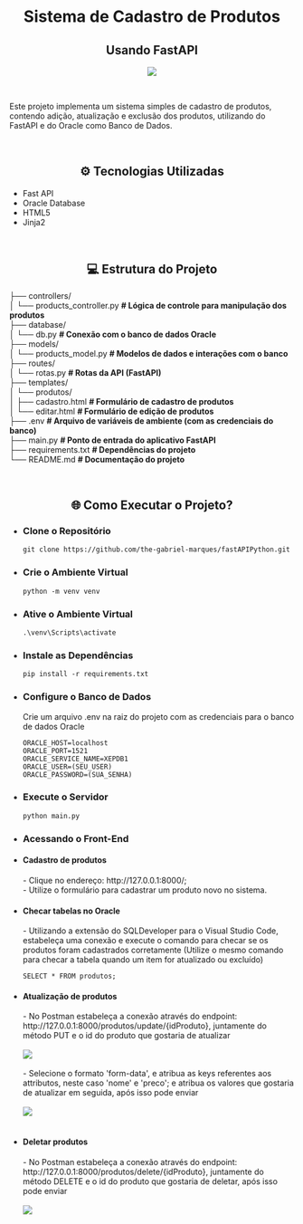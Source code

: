 <h1 align="center"> Sistema de Cadastro de Produtos </h1>

<h2 align="center"> Usando FastAPI </h2>

<p align="center">
<img loading="lazy" src="https://upload.wikimedia.org/wikipedia/commons/thumb/1/1a/FastAPI_logo.svg/768px-FastAPI_logo.svg.png?20240902201856"/>
</p>

<br>

<p>Este projeto implementa um sistema simples de cadastro de produtos, contendo adição, atualização e exclusão dos produtos, utilizando do FastAPI e do Oracle como Banco de Dados.</p>

<br>

<h2 align="center">⚙️  Tecnologias Utilizadas </h2>
<ul>
  <li>Fast API</li>
  <li>Oracle Database</li>
  <li>HTML5</li>
  <li>Jinja2</li>
</ul>

<br>

<h2 align="center">💻  Estrutura do Projeto </h2>

<p align="center">

├── controllers/ <br>
│   └── products_controller.py  <b># Lógica de controle para manipulação dos produtos</b> <br>
├── database/ <br>
│   └── db.py                  <b># Conexão com o banco de dados Oracle</b> <br>
├── models/ <br>
│   └── products_model.py       <b># Modelos de dados e interações com o banco</b> <br>
├── routes/ <br>
│   └── rotas.py               <b># Rotas da API (FastAPI)</b> <br>
├── templates/ <br>
│   └── produtos/ <br>
│       ├── cadastro.html     <b> # Formulário de cadastro de produtos </b> <br>
│       └── editar.html        <b> # Formulário de edição de produtos </b> <br>
├── .env                       <b> # Arquivo de variáveis de ambiente (com as credenciais do banco) </b> <br>
├── main.py                    <b> # Ponto de entrada do aplicativo FastAPI </b> <br>
├── requirements.txt           <b> # Dependências do projeto </b> <br>
└── README.md                  <b> # Documentação do projeto </b> <br>

</p>

<br>

<h2 align="center">🌐  Como Executar o Projeto? </h2>

<ul>

  <li> <h3>Clone o Repositório</h3> </li>

  ```
git clone https://github.com/the-gabriel-marques/fastAPIPython.git
```

  <li> <h3>Crie o Ambiente Virtual</h3> </li>

  ```
python -m venv venv
```

  <li> <h3>Ative o Ambiente Virtual</h3> </li>

  ```
.\venv\Scripts\activate
```

  <li> <h3>Instale as Dependências</h3> </li>

  ```
pip install -r requirements.txt
```

  <li> <h3>Configure o Banco de Dados</h3> </li>
  <p>Crie um arquivo .env na raiz do projeto com as credenciais para o banco de dados Oracle</p>

  ```
ORACLE_HOST=localhost
ORACLE_PORT=1521
ORACLE_SERVICE_NAME=XEPDB1
ORACLE_USER=(SEU_USER)
ORACLE_PASSWORD=(SUA_SENHA)
```

  <li> <h3>Execute o Servidor</h3> </li>

  ```
python main.py
```

  <li> <h3>Acessando o Front-End</h3> </li>

  <li> <h4>Cadastro de produtos</h4> </li>

  <p>
    - Clique no endereço: http://127.0.0.1:8000/; <br>
    - Utilize o formulário para cadastrar um produto novo no sistema.
  </p>

  <li> <h4>Checar tabelas no Oracle</h4> </li>

  <p>
    - Utilizando a extensão do SQLDeveloper para o Visual Studio Code, estabeleça uma conexão e execute o comando para checar se os produtos foram cadastrados corretamente (Utilize o mesmo comando para checar a tabela quando um item for atualizado ou excluído)
    
  ```
SELECT * FROM produtos;
```

  <li> <h4>Atualização de produtos</h4> </li>

  <p>
    - No Postman estabeleça a conexão através do endpoint: http://127.0.0.1:8000/produtos/update/{idProduto}, juntamente do método PUT e o id do produto que gostaria de atualizar 
    <br>
    <br>
    <img loading="lazy" src="https://github.com/user-attachments/assets/5fce4c7d-85a3-4d2e-947f-5e0b7067ded8"/> 
    <br>
    <br>
    - Selecione o formato 'form-data', e atribua as keys referentes aos attributos, neste caso 'nome' e 'preco'; e atribua os valores que gostaria de atualizar em seguida, após isso pode enviar
    <br>
    <br>
    <img loading="lazy" src="https://github.com/user-attachments/assets/11169698-dff0-450d-8ef0-f5580c9322b9"/> 
    <br>
    <br>

  <li> <h4>Deletar produtos</h4> </li>

  <p>
    - No Postman estabeleça a conexão através do endpoint: http://127.0.0.1:8000/produtos/delete/{idProduto}, juntamente do método DELETE e o id do produto que gostaria de deletar, após isso pode enviar 
    <br>
    <br>
    <img loading="lazy" src="https://github.com/user-attachments/assets/9a67b884-b181-425f-bec1-faa17315f634"/> 
  </p>

</ul>

